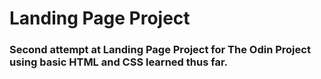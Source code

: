# Landing Page Project

### Second attempt at Landing Page Project for The Odin Project using basic HTML and CSS learned thus far.

